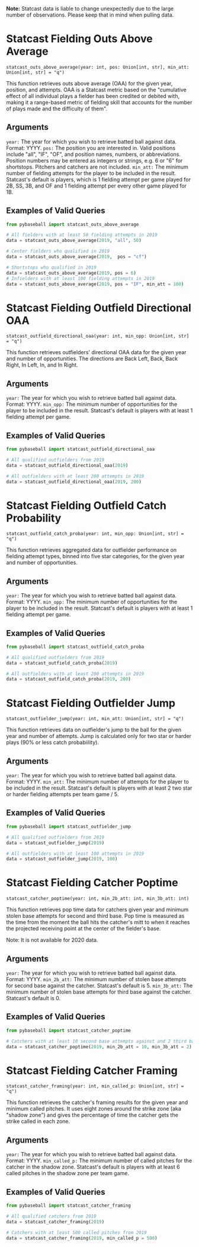 
**Note:** Statcast data is liable to change unexpectedly due to the large number of observations. Please keep that in mind when pulling data.

# Statcast Fielding Outs Above Average
`statcast_outs_above_average(year: int, pos: Union[int, str], min_att: Union[int, str] = "q")`

This function retrieves outs above average (OAA) for the given year, position, and attempts. OAA is a Statcast metric based on the "cumulative effect of all individual plays a fielder has been credited or debited with, making it a range-based metric of fielding skill that accounts for the number of plays made and the difficulty of them".

## Arguments
`year:` The year for which you wish to retrieve batted ball against data. Format: YYYY.
`pos:` The position you are interested in. Valid positions include "all", "IF", "OF", and position names, numbers, or abbreviations. Position numbers may be entered as integers or strings, e.g. 6 or "6" for shortstops. Pitchers and catchers are not included.
`min_att:` The minimum number of fielding attempts for the player to be included in the result. Statcast's default is players, which is 1 fielding attempt per game played for 2B, SS, 3B, and OF and 1 fielding attempt per every other game played for 1B.

## Examples of Valid Queries
```python
from pybaseball import statcast_outs_above_average

# All fielders with at least 50 fielding attempts in 2019
data = statcast_outs_above_average(2019, "all", 50)

# Center fielders who qualified in 2019
data = statcast_outs_above_average(2019,  pos = "cf")

# Shortstops who qualified in 2019
data = statcast_outs_above_average(2019, pos = 6)
# Infielders with at least 100 fielding attempts in 2019
data = statcast_outs_above_average(2019, pos = "IF", min_att = 100)
```

# Statcast Fielding Outfield Directional OAA
`statcast_outfield_directional_oaa(year: int, min_opp: Union[int, str] = "q")`

This function retrieves outfielders' directional OAA data for the given year and number of opportunities. The directions are Back Left, Back, Back Right, In Left, In, and In Right.

## Arguments
`year:` The year for which you wish to retrieve batted ball against data. Format: YYYY.
`min_opp:` The minimum number of opportunities for the player to be included in the result. Statcast's default is players with at least 1 fielding attempt per game.

## Examples of Valid Queries
```python
from pybaseball import statcast_outfield_directional_oaa

# All qualified outfielders from 2019
data = statcast_outfield_directional_oaa(2019)

# All outfielders with at least 200 attempts in 2019
data = statcast_outfield_directional_oaa(2019, 200)
```

# Statcast Fielding Outfield Catch Probability
`statcast_outfield_catch_proba(year: int, min_opp: Union[int, str] = "q")`

This function retrieves aggregated data for outfielder performance on fielding attempt types, binned into five star categories, for the given year and number of opportunities.

## Arguments
`year:` The year for which you wish to retrieve batted ball against data. Format: YYYY.
`min_opp:` The minimum number of opportunities for the player to be included in the result. Statcast's default is players with at least 1 fielding attempt per game. 

## Examples of Valid Queries
```python
from pybaseball import statcast_outfield_catch_proba

# All qualified outfielders from 2019
data = statcast_outfield_catch_proba(2019)

# All outfielders with at least 200 attempts in 2019
data = statcast_outfield_catch_proba(2019, 200)
```

# Statcast Fielding Outfielder Jump
`statcast_outfielder_jump(year: int, min_att: Union[int, str] = "q")`

This function retrieves data on outfielder's jump to the ball for the given year and number of attempts. Jump is calculated only for two star or harder plays (90% or less catch probabiility).

## Arguments
`year:` The year for which you wish to retrieve batted ball against data. Format: YYYY.
`min_att:` The minimum number of attempts for the player to be included in the result. Statcast's default is players with at least 2 two star or harder fielding attempts per team game / 5. 

## Examples of Valid Queries
```python
from pybaseball import statcast_outfielder_jump

# All qualified outfielders from 2019
data = statcast_outfielder_jump(2019)

# All outfielders with at least 100 attempts in 2019
data = statcast_outfielder_jump(2019, 100)
```

# Statcast Fielding Catcher Poptime
`statcast_catcher_poptime(year: int, min_2b_att: int, min_3b_att: int)`

This function retrieves pop time data for catchers given year and minimum stolen base attempts for second and third base. Pop time is measured as the time from the moment the ball hits the catcher's mitt to when it reaches the projected receiving point at the center of the fielder's base.

Note: It is not available for 2020 data.

## Arguments
`year:` The year for which you wish to retrieve batted ball against data. Format: YYYY.
`min_2b_att:` The minimum number of stolen base attempts for second base against the catcher. Statcast's default is 5.
`min_3b_att:` The minimum number of stolen base attempts for third base against the catcher. Statcast's default is 0.

## Examples of Valid Queries
```python
from pybaseball import statcast_catcher_poptime

# Catchers with at least 10 second base attempts against and 2 third base attempts against in 2019
data = statcast_catcher_poptime(2019, min_2b_att = 10, min_3b_att = 2)
```

# Statcast Fielding Catcher Framing
`statcast_catcher_framing(year: int, min_called_p: Union[int, str] = "q")`

This function retrieves the catcher's framing results for the given year and minimum called pitches. It uses eight zones around the strike zone (aka "shadow zone") and gives the percentage of time the catcher gets the strike called in each zone.

## Arguments
`year:` The year for which you wish to retrieve batted ball against data. Format: YYYY.
`min_called_p:` The minimum number of called pitches for the catcher in the shadow zone. Statcast's default is players with at least 6 called pitches in the shadow zone per team game.

## Examples of Valid Queries
```python
from pybaseball import statcast_catcher_framing

# All qualified catchers from 2019
data = statcast_catcher_framing(2019)

# Catchers with at least 500 called pitches from 2019
data = statcast_catcher_framing(2019, min_called_p = 500)
```

